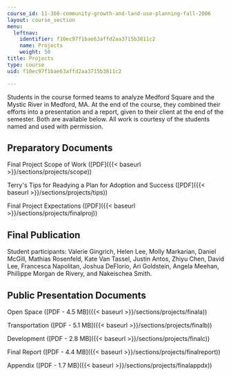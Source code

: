 ```yaml
---
course_id: 11-360-community-growth-and-land-use-planning-fall-2006
layout: course_section
menu:
  leftnav:
    identifier: f10ec97f1bae63affd2aa3715b3811c2
    name: Projects
    weight: 50
title: Projects
type: course
uid: f10ec97f1bae63affd2aa3715b3811c2

---
```


Students in the course formed teams to analyze Medford Square and the Mystic River in Medford, MA. At the end of the course, they combined their efforts into a presentation and a report, given to their client at the end of the semester. Both are available below. All work is courtesy of the students named and used with permission.

Preparatory Documents
---------------------

Final Project Scope of Work ([PDF]({{< baseurl >}}/sections/projects/scope))

Terry's Tips for Readying a Plan for Adoption and Success ([PDF]({{< baseurl >}}/sections/projects/tips))

Final Project Expectations ([PDF]({{< baseurl >}}/sections/projects/finalproj))

Final Publication
-----------------

Student participants: Valerie Gingrich, Helen Lee, Molly Markarian, Daniel McGill, Mathias Rosenfeld, Kate Van Tassel, Justin Antos, Zhiyu Chen, David Lee, Francesca Napolitan, Joshua DeFlorio, Ari Goldstein, Angela Meehan, Phillippe Morgan de Rivery, and Nakeischea Smith.

Public Presentation Documents
-----------------------------

Open Space ([PDF - 4.5 MB]({{< baseurl >}}/sections/projects/finala))

Transportation ([PDF - 5.1 MB]({{< baseurl >}}/sections/projects/finalb))

Development ([PDF - 2.8 MB]({{< baseurl >}}/sections/projects/finalc))

Final Report ([PDF - 4.4 MB]({{< baseurl >}}/sections/projects/finalreport))

Appendix ([PDF - 1.7 MB]({{< baseurl >}}/sections/projects/finalappdx))